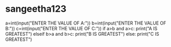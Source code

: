 # sangeetha123
a=int(input("ENTER THE VALUE OF A:")) b=int(input("ENTER THE VALUE OF B:")) c=int(input("ENTER THE VALUE OF C:")) if a>b and a>c: 
print("A IS GREATEST") elseif b>a and b>c:
print("B IS GREATEST") else: print("C IS GREATEST")
